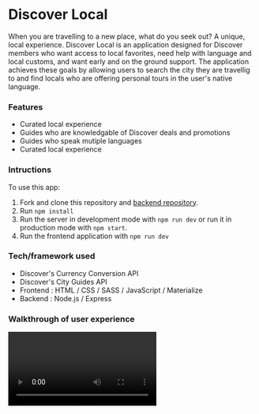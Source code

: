 # Discover Local

When you are travelling to a new place, what do you seek out? A unique, local experience. Discover Local is an application designed for Discover members who want access to local favorites, need help with language and local customs, and want early and on the ground support. The application achieves these goals by allowing users to search the city they are travellig to and find locals who are offering personal tours in the user's native language.

### Features

* Curated local experience
* Guides who are knowledgable of Discover deals and promotions
* Guides who speak mutiple languages
* Curated local experience

### Intructions

To use this app:
1. Fork and clone this repository and [backend repository](https://github.com/hackyourtrip-hackathon/hackyourtrip-backend).
2. Run ```npm install```
3. Run the server in development mode with ```npm run dev``` or run it in production mode with ```npm start```.
4. Run the frontend application with ```npm run dev```
  

### Tech/framework used

* Discover's Currency Conversion API
* Discover's City Guides API
* Frontend : HTML / CSS / SASS / JavaScript / Materialize
* Backend : Node.js / Express

### Walkthrough of user experience

![Example](./Hackathon_ScreenR.mov)